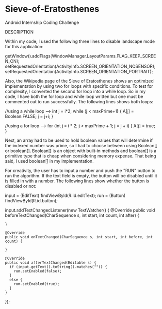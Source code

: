 # Sieve-of-Eratosthenes
Android Internship Coding Challenge

DESCRIPTION

Within my code, I used the following three lines to disable landscape mode for this application:

  getWindow().addFlags(WindowManager.LayoutParams.FLAG_KEEP_SCREEN_ON);
  setRequestedOrientation(ActivityInfo.SCREEN_ORIENTATION_NOSENSOR);
  setRequestedOrientation(ActivityInfo.SCREEN_ORIENTATION_PORTRAIT);
  
Also, the Wikipedia page of the Sieve of Eratosthenes shows an optimized implementation by using two for loops with specific conditions. To test for complexity, I converted the second for loop into a while loop. So in my code, I have both the for loop and while loop written but one must be commented out to run successfully. The following lines shows both loops:

  //using a while loop -->
    int j = i*2;
    while (j < maxPrime+1) {
      A[j] = Boolean.FALSE;
      j = j+i;
    }

  //using a for loop -->
    for (int j = i * 2; j < maxPrime + 1; j = j + i) {
      A[j] = true;
    }
    
Next, an array had to be used to hold boolean values that will determine if the indexed number was prime, so I had to choose between using Boolean[] or boolean[]. Boolean[] is an object with built-in methods and boolean[] is a primitive type that is cheap when considering memory expense. That being said, I used boolean[] in my implementation.

For creativity, the user has to input a number and push the "RUN" button to run the algorithm. If the text field is empty, the button will be disabled until it is filled in with a number. The following lines show whether the button is disabled or not:

  input = (EditText) findViewById(R.id.editText);
  run = (Button) findViewById(R.id.button);
  
  input.addTextChangedListener(new TextWatcher() {
    @Override
    public void beforeTextChanged(CharSequence s, int start, int count, int after) {

    }

    @Override
    public void onTextChanged(CharSequence s, int start, int before, int count) {

    }

    @Override
    public void afterTextChanged(Editable s) {
      if (input.getText().toString().matches("")) {
        run.setEnabled(false);
      }
      else {
        run.setEnabled(true);
      }
    }
  });
